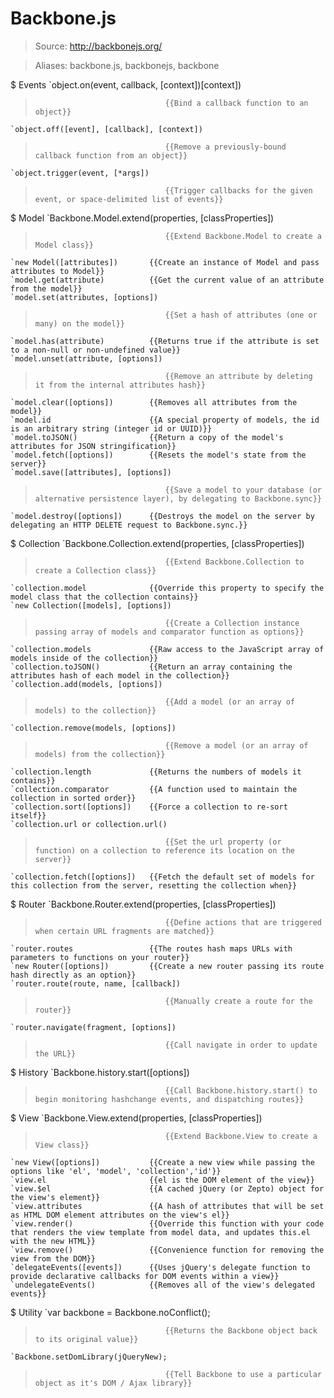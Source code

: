 # Backbone.js

> Source: http://backbonejs.org/

> Aliases: backbone.js, backbonejs, backbone

$ Events
    `object.on(event, callback, [context])[context])
>                                  {{Bind a callback function to an object}} 
    `object.off([event], [callback], [context])
>                                  {{Remove a previously-bound callback function from an object}} 
    `object.trigger(event, [*args])
>                                  {{Trigger callbacks for the given event, or space-delimited list of events}} 

$ Model
    `Backbone.Model.extend(properties, [classProperties])
>                                  {{Extend Backbone.Model to create a Model class}} 
    `new Model([attributes])       {{Create an instance of Model and pass attributes to Model}} 
    `model.get(attribute)          {{Get the current value of an attribute from the model}} 
    `model.set(attributes, [options])
>                                  {{Set a hash of attributes (one or many) on the model}} 
    `model.has(attribute)          {{Returns true if the attribute is set to a non-null or non-undefined value}} 
    `model.unset(attribute, [options])
>                                  {{Remove an attribute by deleting it from the internal attributes hash}} 
    `model.clear([options])        {{Removes all attributes from the model}} 
    `model.id                      {{A special property of models, the id is an arbitrary string (integer id or UUID)}} 
    `model.toJSON()                {{Return a copy of the model's attributes for JSON stringification}} 
    `model.fetch([options])        {{Resets the model's state from the server}} 
    `model.save([attributes], [options])
>                                  {{Save a model to your database (or alternative persistence layer), by delegating to Backbone.sync}} 
    `model.destroy([options])      {{Destroys the model on the server by delegating an HTTP DELETE request to Backbone.sync.}} 

$ Collection
    `Backbone.Collection.extend(properties, [classProperties])
>                                  {{Extend Backbone.Collection to create a Collection class}} 
    `collection.model              {{Override this property to specify the model class that the collection contains}} 
    `new Collection([models], [options])
>                                  {{Create a Collection instance passing array of models and comparator function as options}} 
    `collection.models             {{Raw access to the JavaScript array of models inside of the collection}} 
    `collection.toJSON()           {{Return an array containing the attributes hash of each model in the collection}} 
    `collection.add(models, [options])
>                                  {{Add a model (or an array of models) to the collection}} 
    `collection.remove(models, [options])
>                                  {{Remove a model (or an array of models) from the collection}} 
    `collection.length             {{Returns the numbers of models it contains}} 
    `collection.comparator         {{A function used to maintain the collection in sorted order}} 
    `collection.sort([options])    {{Force a collection to re-sort itself}} 
    `collection.url or collection.url()
>                                  {{Set the url property (or function) on a collection to reference its location on the server}} 
    `collection.fetch([options])   {{Fetch the default set of models for this collection from the server, resetting the collection when}} 

$ Router
    `Backbone.Router.extend(properties, [classProperties])
>                                  {{Define actions that are triggered when certain URL fragments are matched}} 
    `router.routes                 {{The routes hash maps URLs with parameters to functions on your router}} 
    `new Router([options])         {{Create a new router passing its route hash directly as an option}} 
    `router.route(route, name, [callback])
>                                  {{Manually create a route for the router}} 
    `router.navigate(fragment, [options])
>                                  {{Call navigate in order to update the URL}} 

$ History
    `Backbone.history.start([options])
>                                  {{Call Backbone.history.start() to begin monitoring hashchange events, and dispatching routes}} 

$ View
    `Backbone.View.extend(properties, [classProperties])
>                                  {{Extend Backbone.View to create a View class}} 
    `new View([options])           {{Create a new view while passing the options like 'el', 'model', 'collection','id'}} 
    `view.el                       {{el is the DOM element of the view}} 
    `view.$el                      {{A cached jQuery (or Zepto) object for the view's element}} 
    `view.attributes               {{A hash of attributes that will be set as HTML DOM element attributes on the view's el}} 
    `view.render()                 {{Override this function with your code that renders the view template from model data, and updates this.el with the new HTML}} 
    `view.remove()                 {{Convenience function for removing the view from the DOM}} 
    `delegateEvents([events])      {{Uses jQuery's delegate function to provide declarative callbacks for DOM events within a view}} 
    `undelegateEvents()            {{Removes all of the view's delegated events}} 

$ Utility
    `var backbone = Backbone.noConflict();
>                                  {{Returns the Backbone object back to its original value}} 
    `Backbone.setDomLibrary(jQueryNew);
>                                  {{Tell Backbone to use a particular object as it's DOM / Ajax library}} 

